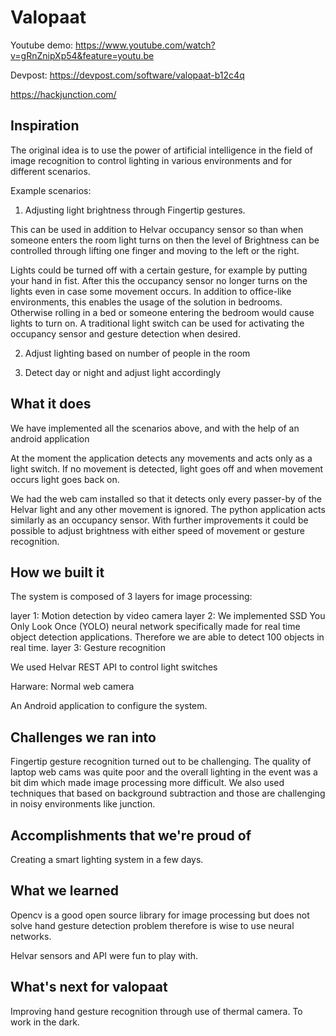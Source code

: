 # Valopaat
Youtube demo: https://www.youtube.com/watch?v=gRnZnipXp54&feature=youtu.be

Devpost: https://devpost.com/software/valopaat-b12c4q

https://hackjunction.com/


## Inspiration
The original idea is to use the power of artificial intelligence in the field of image recognition to control lighting in various environments and for different scenarios.

Example scenarios:

1. Adjusting light brightness through Fingertip gestures.

This can be used in addition to Helvar occupancy sensor so than when someone enters the room light turns on then the level of Brightness can be controlled through lifting one finger and moving to the left or the right.

Lights could be turned off with a certain gesture, for example by putting your hand in fist. After this the occupancy sensor no longer turns on the lights even in case some movement occurs. In addition to office-like environments, this enables the usage of the solution in bedrooms. Otherwise rolling in a bed or someone entering the bedroom would cause lights to turn on. A traditional light switch can be used for activating the occupancy sensor and gesture detection when desired.

2. Adjust lighting based on number of people in the room

3. Detect day or night and adjust light accordingly

## What it does

We have implemented all the scenarios above, and with the help of an android application

At the moment the application detects any movements and acts only as a light switch. If no movement is detected, light goes off and when movement occurs light goes back on.

We had the web cam installed so that it detects only every passer-by of the Helvar light and any other movement is ignored. The python application acts similarly as an occupancy sensor. With further improvements it could be possible to adjust brightness with either speed of movement or gesture recognition.

## How we built it

The system is composed of 3 layers for image processing:

layer 1: Motion detection by video camera
layer 2: We implemented SSD You Only Look Once (YOLO) neural network specifically made for real time object detection applications. Therefore we are able to detect 100 objects in real time.
layer 3: Gesture recognition

We used Helvar REST API to control light switches

Harware: Normal web camera

An Android application to configure the system.

## Challenges we ran into
Fingertip gesture recognition turned out to be challenging. The quality of laptop web cams was quite poor and the overall lighting in the event was a bit dim which made image processing more difficult. We also used techniques that based on background subtraction and those are challenging in noisy environments like junction.

## Accomplishments that we're proud of

Creating a smart lighting system in a few days.

## What we learned
Opencv is a good open source library for image processing but does not solve hand gesture detection problem therefore is wise to use neural networks.

Helvar sensors and API were fun to play with.

## What's next for valopaat
Improving hand gesture recognition through use of thermal camera. To work in the dark.
